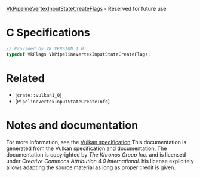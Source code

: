 [VkPipelineVertexInputStateCreateFlags](https://www.khronos.org/registry/vulkan/specs/1.3-extensions/man/html/VkPipelineVertexInputStateCreateFlags.html) - Reserved for future use

# C Specifications
```c
// Provided by VK_VERSION_1_0
typedef VkFlags VkPipelineVertexInputStateCreateFlags;
```

# Related
- [`crate::vulkan1_0`]
- [`PipelineVertexInputStateCreateInfo`]

# Notes and documentation
For more information, see the [Vulkan specification](https://www.khronos.org/registry/vulkan/specs/1.3-extensions/html/vkspec.html)
This documentation is generated from the Vulkan specification and documentation.
The documentation is copyrighted by *The Khronos Group Inc.* and is licensed under *Creative Commons Attribution 4.0 International*.
his license explicitely allows adapting the source material as long as proper credit is given.
        